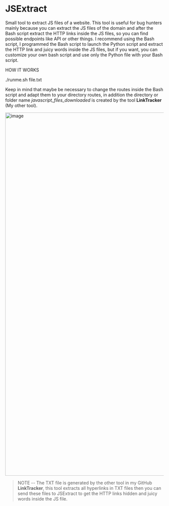 # JSExtract
Small tool to extract JS files of a website. This tool is useful for bug hunters mainly because you can extract the JS files of the domain and after the Bash script extract the HTTP links inside the JS files, so you can find possible endpoints like API or other things. I recommend using the Bash script, I programmed the Bash script to launch the Python script and extract the HTTP link and juicy words inside the JS files, but if you want, you can customize your own bash script and use only the Python file with your Bash script.

HOW IT WORKS

./runme.sh file.txt

Keep in mind that maybe be necessary to change the routes inside the Bash script and adapt them to your directory routes, in addition the directory or folder name *javascript_files_downloaded* is created by the tool **LinkTracker** (My other tool).


<img width="1154" alt="image" src="https://github.com/svaltheim/JSExtract/assets/30341113/841549ce-845d-4168-864b-67f7b8331f8f">



>NOTE -- The TXT file is generated by the other tool in my GitHub **LinkTracker**, this tool extracts all hyperlinks in TXT files then you can send these files to JSExtract to get the HTTP links hidden and juicy words inside the JS file.


